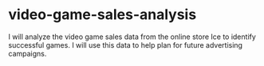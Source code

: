 # video-game-sales-analysis
 I will analyze the video game sales data from the online store Ice to identify successful games.  I will use this data to help plan for future advertising campaigns.

